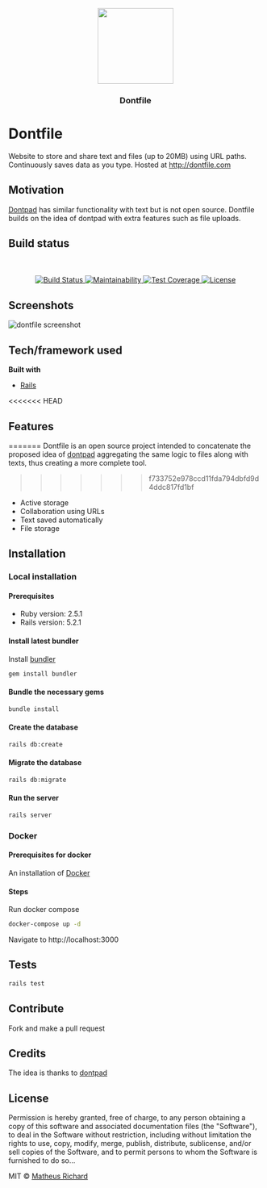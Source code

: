  <p align="center">
  <img style="text-align:center;" src="public/dontfile.png" width=150 height=150>
  <h3 align="center">Dontfile</h3>
</p>

# Dontfile

Website to store and share text and files (up to 20MB) using URL paths. Continuously saves data as you type. Hosted at http://dontfile.com

## Motivation

[Dontpad](http://dontpad.com) has similar functionality with text but is not open source. Dontfile builds on the idea of dontpad with extra features such as file uploads.

## Build status

<p align="center">
  <br>
  <br>
  <a href="https://travis-ci.org/MatheusRich/dontfile">
    <img src="https://travis-ci.org/MatheusRich/dontfile.svg?branch=master" alt="Build Status">
  </a>
  <a href="https://codeclimate.com/github/MatheusRich/dontfile/maintainability">
    <img src="https://api.codeclimate.com/v1/badges/786863e9b71eab0a50e9/maintainability" alt="Maintainability">
  </a>
  <a href="https://codeclimate.com/github/MatheusRich/dontfile/test_coverage">
    <img src="https://api.codeclimate.com/v1/badges/786863e9b71eab0a50e9/test_coverage" alt="Test Coverage">
  </a>
  <a href="https://github.com/MatheusRich/dontfile/blob/master/LICENSE">
    <img src="https://img.shields.io/badge/license-MIT-blue.svg" alt="License">
  </a>
</p>
 
## Screenshots

![dontfile screenshot](https://i.imgur.com/ltqRqUl.png)

## Tech/framework used

<b>Built with</b>

- [Rails](https://rubyonrails.org/)

<<<<<<< HEAD

## Features

=======
Dontfile is an open source project intended to concatenate the proposed idea of [dontpad](http://dontpad.com/) aggregating the same logic to files along with texts, thus creating a more complete tool.

> > > > > > > f733752e978ccd11fda794dbfd9d4ddc817fd1bf

- Active storage
- Collaboration using URLs
- Text saved automatically
- File storage

## Installation

### Local installation

#### Prerequisites

- Ruby version: 2.5.1
- Rails version: 5.2.1

#### Install latest bundler

Install [bundler](https://bundler.io/)

```bash
gem install bundler
```

#### Bundle the necessary gems

```bash
bundle install
```

#### Create the database

```bash
rails db:create
```

#### Migrate the database

```bash
rails db:migrate
```

#### Run the server

```bash
rails server
```

### Docker

#### Prerequisites for docker

An installation of [Docker](https://docs.docker.com/install/)

#### Steps

Run docker compose

```bash
docker-compose up -d
```

Navigate to http://localhost:3000

## Tests

```bash
rails test
```

## Contribute

Fork and make a pull request

## Credits

The idea is thanks to [dontpad](http://dontpad.com)

## License

Permission is hereby granted, free of charge, to any person obtaining a copy
of this software and associated documentation files (the "Software"), to deal
in the Software without restriction, including without limitation the rights
to use, copy, modify, merge, publish, distribute, sublicense, and/or sell
copies of the Software, and to permit persons to whom the Software is
furnished to do so...

MIT © [Matheus Richard]()
